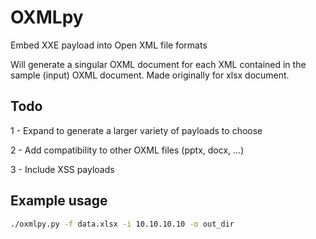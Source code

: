 # OXMLpy
Embed XXE payload into Open XML file formats

Will generate a singular OXML document for each XML contained in the sample (input) OXML document.
Made originally for xlsx document.

## Todo
1 - Expand to generate a larger variety of payloads to choose

2 - Add compatibility to other OXML files (pptx, docx, ...)

3 - Include XSS payloads

## Example usage

```bash
./oxmlpy.py -f data.xlsx -i 10.10.10.10 -o out_dir
```
